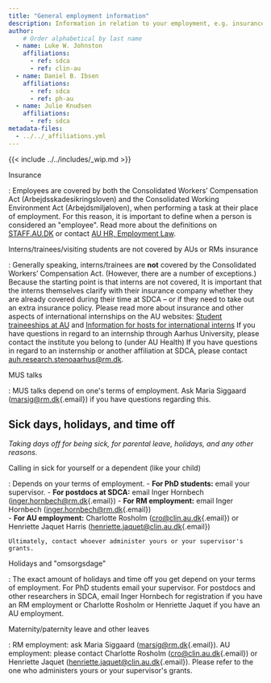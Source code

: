 ```yaml
---
title: "General employment information"
description: Information in relation to your employment, e.g. insurance, holidays, sick days, MUS talks
author:
    # Order alphabetical by last name
  - name: Luke W. Johnston
    affiliations: 
      - ref: sdca
      - ref: clin-au
  - name: Daniel B. Ibsen
    affiliations: 
      - ref: sdca
      - ref: ph-au
  - name: Julie Knudsen
    affiliations: 
      - ref: sdca
metadata-files: 
  - ../../_affiliations.yml
---
```


{{< include ../../includes/_wip.md >}}

Insurance

:   Employees are covered by both the Consolidated Workers’ Compensation Act (Arbejdsskadesikringsloven) and the Consolidated Working Environment Act (Arbejdsmiljøloven), when performing a task at their place of employment. For this reason, it is important to define when a person is considered an "employee".
    Read more about the definitions on [STAFF.AU.DK](https://medarbejdere.au.dk/en/administration/hr/recruitment-and-employment/insurance/insurance/) or contact [AU HR, Employment Law](https://medarbejdere.au.dk/en/administration/overview-of-au-administration/au-hr/employment-law/).

Interns/trainees/visiting students are not covered by AUs or RMs insurance

:   Generally speaking, interns/trainees are **not** covered by the Consolidated Workers’ Compensation Act. (However, there are a number of exceptions.)
    Because the starting point is that interns are not covered, It is important that the interns themselves clarify with their insurance company whether they are already covered during their time at SDCA – or if they need to take out an extra insurance policy.
    Please read more about insurance and other aspects of international internships on the AU websites:
    [Student traineeships at AU](https://international.au.dk/education/admissions/student-traineeships-at-au) and [Information for hosts for international interns](https://medarbejdere.au.dk/en/administration/international/hosting-student-interns/)
    If you have questions in regard to an internship through Aarhus University, please contact the institute you belong to (under AU Health)
    If you have questions in regard to an insternship or another affiliation at SDCA, please contact [auh.research.stenoaarhus@rm.dk](mailto:auh.research.stenoaarhus@rm.dk).

MUS talks

:   MUS talks depend on one's terms of employment. Ask Maria Siggaard
    ([marsig\@rm.dk](mailto:marsig@rm.dk){.email}) if you have questions
    regarding this.

## Sick days, holidays, and time off
*Taking days off for being sick, for parental leave, holidays, and any other reasons.*

Calling in sick for yourself or a dependent (like your child)

:   Depends on your terms of employment. 
        - **For PhD students:** email your supervisor.
        - **For postdocs at SDCA:** email Inger Hornbech ([inger.hornbech\@rm.dk](mailto:inger.hornbech@rm.dk){.email}) 
        - **For RM employment:** email Inger Hornbech ([inger.hornbech\@rm.dk](mailto:inger.hornbech@rm.dk){.email})  
        - **For AU employment:** Charlotte Rosholm ([cro\@clin.au.dk](mailto:cro@clin.au.dk){.email}) or Henriette Jaquet Harris ([henriette.jaquet@clin.au.dk](mailto:henriette.jaquet@clin.au.dk){.email})
    
    Ultimately, contact whoever administer yours or your supervisor's grants.

Holidays and "omsorgsdage"

:   The exact amount of holidays and time off you get depend on your
    terms of employment. For PhD students email your supervisor. For
    postdocs and other researchers in SDCA, email Inger Hornbech for
    registration if you have an RM employment or Charlotte Rosholm or Henriette Jaquet if you have an AU employment.

Maternity/paternity leave and other leaves

:   RM employment: ask Maria Siggaard
    ([marsig\@rm.dk](mailto:marsig@rm.dk){.email}). AU employment: please contact Charlotte Rosholm
    ([cro\@clin.au.dk](mailto:cro@clin.au.dk){.email}) or Henriette Jaquet ([henriette.jaquet@clin.au.dk](mailto:henriette.jaquet@clin.au.dk){.email}).
    Please refer to the one who administers yours or your supervisor's
    grants.
